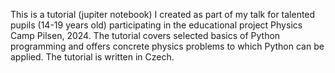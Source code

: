 This is a tutorial (jupiter notebook) I created as part of my talk for talented pupils (14-19 years old) participating in the educational project Physics Camp Pilsen, 2024. The tutorial covers selected basics of Python programming and offers concrete physics problems to which Python can be applied. The tutorial is written in Czech.
